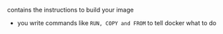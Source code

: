 contains the instructions to build your image
- you write commands like `RUN, COPY and FROM` to tell docker what to do